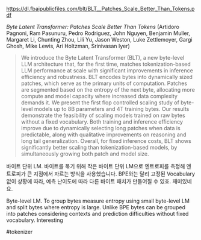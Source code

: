 https://dl.fbaipublicfiles.com/blt/BLT__Patches_Scale_Better_Than_Tokens.pdf

*Byte Latent Transformer: Patches Scale Better Than Tokens* (Artidoro Pagnoni, Ram Pasunuru, Pedro Rodriguez, John Nguyen, Benjamin Muller, Margaret Li, Chunting Zhou, Lili Yu, Jason Weston, Luke Zettlemoyer, Gargi Ghosh, Mike Lewis, Ari Holtzman, Srinivasan Iyer)

> We introduce the Byte Latent Transformer (BLT), a new byte-level LLM architecture that, for the first time, matches tokenization-based LLM performance at scale with significant improvements in inference efficiency and robustness. BLT encodes bytes into dynamically sized patches, which serve as the primary units of computation. Patches are segmented based on the entropy of the next byte, allocating more compute and model capacity where increased data complexity demands it. We present the first flop controlled scaling study of byte-level models up to 8B parameters and 4T training bytes. Our results demonstrate the feasibility of scaling models trained on raw bytes without a fixed vocabulary. Both training and inference efficiency improve due to dynamically selecting long patches when data is predictable, along with qualitative improvements on reasoning and long tail generalization. Overall, for fixed inference costs, BLT shows significantly better scaling than tokenization-based models, by simultaneously growing both patch and model size.

바이트 단위 LM. 바이트를 묶기 위해 작은 바이트 단위 LM으로 엔트로피를 측정해 엔트로피가 큰 지점에서 자르는 방식을 사용했습니다. BPE와는 달리 고정된 Vocabulary 없이 상황에 따라, 예측 난이도에 따라 다른 바이트 패치가 만들어질 수 있죠. 재미있네요.

<english>
Byte-level LM. To group bytes measure entropy using small byte-level LM and split bytes where entropy is large. Unlike BPE bytes can be grouped into patches considering contexts and prediction difficulties without fixed vocabulary. Interesting
</english>

#tokenizer 